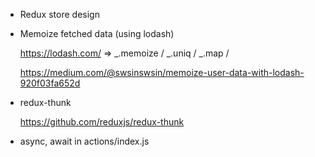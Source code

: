 - Redux store design

- Memoize fetched data (using lodash)

  https://lodash.com/ => _.memoize / _.uniq / _.map / 

  https://medium.com/@swsinswsin/memoize-user-data-with-lodash-920f03fa652d

- redux-thunk

  https://github.com/reduxjs/redux-thunk

- async, await in actions/index.js
